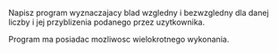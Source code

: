 Napisz program wyznaczajacy blad wzgledny i bezwzgledny dla danej liczby i jej przyblizenia podanego przez uzytkownika.

Program ma posiadac mozliwosc wielokrotnego wykonania.